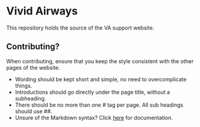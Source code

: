 # Vivid Airways

This repository holds the source of the VA support website.

## Contributing?
When contributing, ensure that you keep the style consistent with the other pages of the website.
- Wording should be kept short and simple, no need to overcomplicate things.
- Introductions should go directly under the page title, without a subheading.
- There should be no more than one # tag per page. All sub headings should use ##.
- Unsure of the Markdown syntax? Click [here](https://pmarsceill.github.io/just-the-docs/docs/ui-components) for documentation.
